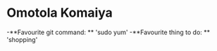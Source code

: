  # Omotola Komaiya
-**Favourite git command: ** 'sudo yum'
-**Favourite thing to do: ** 'shopping' 

